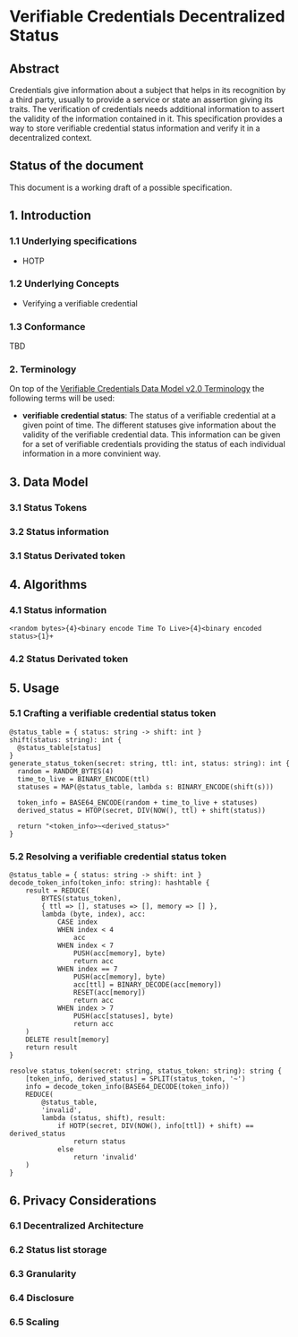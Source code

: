 # Verifiable Credentials Decentralized Status

## Abstract

Credentials give information about a subject that helps in its recognition by a third party, usually to provide a service or state an assertion giving its traits. The verification of credentials needs additional information to assert the validity of the information contained in it. This specification provides a way to store verifiable credential status information and verify it in a decentralized context.

## Status of the document

This document is a working draft of a possible specification.

## 1. Introduction
### 1.1 Underlying specifications
- HOTP
### 1.2 Underlying Concepts
- Verifying a verifiable credential

### 1.3 Conformance
TBD

### 2. Terminology

On top of the [Verifiable Credentials Data Model v2.0 Terminology](https://www.w3.org/TR/vc-data-model-2.0/#terminology) the following terms will be used:

- __verifiable credential status__: The status of a verifiable credential at a given point of time. The different statuses give information about the validity of the verifiable credential data. This information can be given for a set of verifiable credentials providing the status of each individual information in a more convinient way.

## 3. Data Model
### 3.1 Status Tokens
### 3.2 Status information
### 3.1 Status Derivated token
## 4. Algorithms
### 4.1 Status information
```
<random bytes>{4}<binary encode Time To Live>{4}<binary encoded status>{1}+
```
### 4.2 Status Derivated token
## 5. Usage
### 5.1 Crafting a verifiable credential status token
```
@status_table = { status: string -> shift: int }
shift(status: string): int {
  @status_table[status]
}
generate_status_token(secret: string, ttl: int, status: string): int {
  random = RANDOM_BYTES(4)
  time_to_live = BINARY_ENCODE(ttl)
  statuses = MAP(@status_table, lambda s: BINARY_ENCODE(shift(s)))

  token_info = BASE64_ENCODE(random + time_to_live + statuses)
  derived_status = HTOP(secret, DIV(NOW(), ttl) + shift(status))

  return "<token_info>~<derived_status>"
}
```
### 5.2 Resolving a verifiable credential status token
```
@status_table = { status: string -> shift: int }
decode_token_info(token_info: string): hashtable {
	result = REDUCE(
		BYTES(status_token),
		{ ttl => [], statuses => [], memory => [] },
		lambda (byte, index), acc:
			CASE index
			WHEN index < 4
				acc
			WHEN index < 7
				PUSH(acc[memory], byte)
				return acc
			WHEN index == 7
				PUSH(acc[memory], byte)
				acc[ttl] = BINARY_DECODE(acc[memory])
				RESET(acc[memory])
				return acc
			WHEN index > 7
				PUSH(acc[statuses], byte)
				return acc
	)
	DELETE result[memory]
	return result
}

resolve status_token(secret: string, status_token: string): string {
	[token_info, derived_status] = SPLIT(status_token, '~')
	info = decode_token_info(BASE64_DECODE(token_info))
	REDUCE(
		@status_table,
		'invalid',
		lambda (status, shift), result:
			if HOTP(secret, DIV(NOW(), info[ttl]) + shift) == derived_status
				return status
			else
				return 'invalid'
	)
}
```
## 6. Privacy Considerations
### 6.1 Decentralized Architecture
### 6.2 Status list storage
### 6.3 Granularity
### 6.4 Disclosure
### 6.5 Scaling
